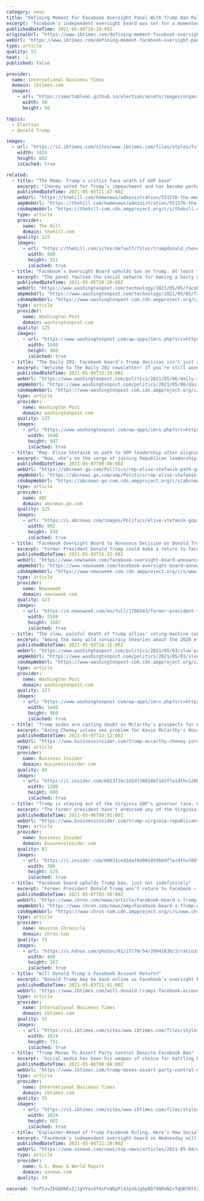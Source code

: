 ```yaml
---
category: news
title: "Defining Moment For Facebook Oversight Panel With Trump Ban Ruling"
excerpt: "Facebook's independent oversight board was set for a momentous decision on the platform's ban of former US president Donald Trump, as debate swirls on the role of social media in curbing hateful and abusive speech while controlling political discourse."
publishedDateTime: 2021-05-04T16:18:00Z
originalUrl: "https://www.ibtimes.com/defining-moment-facebook-oversight-panel-trump-ban-ruling-3192936"
webUrl: "https://www.ibtimes.com/defining-moment-facebook-oversight-panel-trump-ban-ruling-3192936"
type: article
quality: 55
heat: -1
published: false

provider:
  name: International Business Times
  domain: ibtimes.com
  images:
    - url: "https://smartableai.github.io/election/assets/images/organizations/ibtimes.com-50x50.jpg"
      width: 50
      height: 50

topics:
  - Election
  - Donald Trump

images:
  - url: "https://s1.ibtimes.com/sites/www.ibtimes.com/files/styles/full/public/2021/01/21/donald-trump-is-seen-addressing-supporters-flooding-the.jpg"
    width: 1024
    height: 682
    isCached: true

related:
  - title: "The Memo: Trump's critics face wrath of GOP base"
    excerpt: "Cheney voted for Trump’s impeachment and has become perhaps his most persistent foe among GOP officeholders. But the bigger picture is one in which Cheney is in danger of losing her House leadership position and another Trump critic,"
    publishedDateTime: 2021-05-03T21:47:00Z
    webUrl: "https://thehill.com/homenews/administration/551576-the-memo-trumps-critics-face-wrath-of-gop-base"
    ampWebUrl: "https://thehill.com/homenews/administration/551576-the-memo-trumps-critics-face-wrath-of-gop-base?amp"
    cdnAmpWebUrl: "https://thehill-com.cdn.ampproject.org/c/s/thehill.com/homenews/administration/551576-the-memo-trumps-critics-face-wrath-of-gop-base?amp"
    type: article
    provider:
      name: The Hill
      domain: thehill.com
    quality: 125
    images:
      - url: "https://thehill.com/sites/default/files/trumpdonald_cheneyliz_012121getty-bc_split.jpg"
        width: 980
        height: 551
        isCached: true
  - title: "Facebook’s Oversight Board upholds ban on Trump. At least for now."
    excerpt: "The panel faulted the social network for making a hasty decision without clear criteria and told Facebook to reevaluate the decision within six months."
    publishedDateTime: 2021-05-05T20:20:00Z
    webUrl: "https://www.washingtonpost.com/technology/2021/05/05/facebook-trump-decision/"
    ampWebUrl: "https://www.washingtonpost.com/technology/2021/05/05/facebook-trump-decision/?outputType=amp"
    cdnAmpWebUrl: "https://www-washingtonpost-com.cdn.ampproject.org/c/s/www.washingtonpost.com/technology/2021/05/05/facebook-trump-decision/?outputType=amp"
    type: article
    provider:
      name: Washington Post
      domain: washingtonpost.com
    quality: 125
    images:
      - url: "https://www.washingtonpost.com/wp-apps/imrs.php?src=https://arc-anglerfish-washpost-prod-washpost.s3.amazonaws.com/public/CXWOKATSREI6XBSRNUYJD2WGH4.jpg&w=1440"
        width: 1440
        height: 960
        isCached: true
  - title: "The Daily 202: Facebook board’s Trump decision isn’t just about Trump"
    excerpt: "Welcome to The Daily 202 newsletter! If you’re still wondering, in 2021, how powerful Facebook is, consider that their oversight board’s website is just oversightboard dot com. Tell your friends to sign up here."
    publishedDateTime: 2021-05-06T15:35:00Z
    webUrl: "https://www.washingtonpost.com/politics/2021/05/06/daily-202-facebook-boards-trump-decision-isnt-just-about-trump/"
    ampWebUrl: "https://www.washingtonpost.com/politics/2021/05/06/daily-202-facebook-boards-trump-decision-isnt-just-about-trump/?outputType=amp"
    cdnAmpWebUrl: "https://www-washingtonpost-com.cdn.ampproject.org/c/s/www.washingtonpost.com/politics/2021/05/06/daily-202-facebook-boards-trump-decision-isnt-just-about-trump/?outputType=amp"
    type: article
    provider:
      name: Washington Post
      domain: washingtonpost.com
    quality: 125
    images:
      - url: "https://www.washingtonpost.com/wp-apps/imrs.php?src=https://arc-anglerfish-washpost-prod-washpost.s3.amazonaws.com/public/G6PQNKVOAUI6XAWBRFVMVFK3XE.jpg&w=1440"
        width: 1440
        height: 947
        isCached: true
  - title: "Rep. Elise Stefanik on path to GOP leadership after aligning with Trump"
    excerpt: "Now, she’s on the verge of joining Republican leadership, as a growing number of lawmakers call for Rep. Liz Cheney to be replaced as the No. 3 House Republican."
    publishedDateTime: 2021-05-07T09:00:00Z
    webUrl: "https://abcnews.go.com/Politics/rep-elise-stefanik-path-gop-leadership-aligning-trump/story?id=77505107"
    ampWebUrl: "https://abcnews.go.com/amp/Politics/rep-elise-stefanik-path-gop-leadership-aligning-trump/story?id=77505107"
    cdnAmpWebUrl: "https://abcnews-go-com.cdn.ampproject.org/c/s/abcnews.go.com/amp/Politics/rep-elise-stefanik-path-gop-leadership-aligning-trump/story?id=77505107"
    type: article
    provider:
      name: ABC
      domain: abcnews.go.com
    quality: 125
    images:
      - url: "https://s.abcnews.com/images/Politics/elise-stefanik-gop-leadership-03-ap-llr-210505_1620258693019_hpMain_16x9_992.jpg"
        width: 992
        height: 558
        isCached: true
  - title: "Facebook Oversight Board to Announce Decision on Donald Trump Ban on May 5"
    excerpt: "Former President Donald Trump could make a return to Facebook and Instagram very soon following an announcement by the body that oversees bans on content for the social media sites. The Oversight Board tweeted on Monday that they will reveal their decision on Trump's suspensions this Wednesday,"
    publishedDateTime: 2021-05-03T15:22:00Z
    webUrl: "https://www.newsweek.com/facebook-oversight-board-announce-decision-donald-trump-ban-may-5-1588223"
    ampWebUrl: "https://www.newsweek.com/facebook-oversight-board-announce-decision-donald-trump-ban-may-5-1588223?amp=1"
    cdnAmpWebUrl: "https://www-newsweek-com.cdn.ampproject.org/c/s/www.newsweek.com/facebook-oversight-board-announce-decision-donald-trump-ban-may-5-1588223?amp=1"
    type: article
    provider:
      name: Newsweek
      domain: newsweek.com
    quality: 123
    images:
      - url: "https://d.newsweek.com/en/full/1786543/former-president-trump-looks-his-phone.jpg"
        width: 2500
        height: 1667
        isCached: true
  - title: "The slow, painful death of Trump allies’ voting-machine conspiracy theories"
    excerpt: "Among the many wild conspiracy theories about the 2020 election, few rank as high when it comes to both baselessness and reach as those involving voting machines. The theory that voting machines were programmed to steal the election from President Donald Trump had the benefit,"
    publishedDateTime: 2021-05-03T16:15:00Z
    webUrl: "https://www.washingtonpost.com/politics/2021/05/03/slow-painful-death-trump-allies-voting-machine-conspiracy-theories/"
    ampWebUrl: "https://www.washingtonpost.com/politics/2021/05/03/slow-painful-death-trump-allies-voting-machine-conspiracy-theories/?outputType=amp"
    cdnAmpWebUrl: "https://www-washingtonpost-com.cdn.ampproject.org/c/s/www.washingtonpost.com/politics/2021/05/03/slow-painful-death-trump-allies-voting-machine-conspiracy-theories/?outputType=amp"
    type: article
    provider:
      name: Washington Post
      domain: washingtonpost.com
    quality: 123
    images:
      - url: "https://www.washingtonpost.com/wp-apps/imrs.php?src=https://arc-anglerfish-washpost-prod-washpost.s3.amazonaws.com/public/2MJW36R3GMI6XKWZRFMSE4UAYQ.jpg&w=1440"
        width: 1440
        height: 960
        isCached: true
  - title: "Trump aides are casting doubt on McCarthy's prospects for House speaker if the GOP wins back the majority in 2022"
    excerpt: "Axing Cheney solves one problem for Kevin McCarthy's House-speaker aspirations but creates another if the Trump-fueled backstabbing doesn't subside."
    publishedDateTime: 2021-05-07T13:12:00Z
    webUrl: "https://www.businessinsider.com/trump-mccarthy-cheney-jordan-republican-leadership-speaker-2022-midterms-2021-5"
    type: article
    provider:
      name: Business Insider
      domain: businessinsider.com
    quality: 84
    images:
      - url: "https://i.insider.com/6013f2bc1d2df20018b7182f?width=1200&format=jpeg"
        width: 1200
        height: 600
        isCached: true
  - title: "Trump is staying out of the Virginia GOP's governor race. His absence is making a chaotic campaign even more bonkers."
    excerpt: "The former president hasn't endorsed any of the Virginia Republicans running to lead the Old Dominion, a state he lost by double digits to Biden in 2020."
    publishedDateTime: 2021-05-06T08:01:00Z
    webUrl: "https://www.businessinsider.com/trump-virginia-republicans-chase-snyder-youngkin-cox-davis-cruz-endorsement-2021-5"
    type: article
    provider:
      name: Business Insider
      domain: businessinsider.com
    quality: 82
    images:
      - url: "https://i.insider.com/60931ce434af8d001859bb9f?width=700"
        width: 700
        height: 525
        isCached: true
  - title: "Facebook board upholds Trump ban, just not indefinitely"
    excerpt: "Former President Donald Trump won’t return to Facebook — at least not yet. The social network’s quasi-independent Oversight Board voted to uphold his ban from the platform after his account was suspended four months ago."
    publishedDateTime: 2021-05-07T03:56:00Z
    webUrl: "https://www.chron.com/news/article/Facebook-board-s-Trump-decision-could-have-wider-16152347.php"
    ampWebUrl: "https://www.chron.com/news/amp/Facebook-board-s-Trump-decision-could-have-wider-16152347.php"
    cdnAmpWebUrl: "https://www-chron-com.cdn.ampproject.org/c/s/www.chron.com/news/amp/Facebook-board-s-Trump-decision-could-have-wider-16152347.php"
    type: article
    provider:
      name: Houston Chronicle
      domain: chron.com
    quality: 75
    images:
      - url: "https://s.hdnux.com/photos/01/17/70/54/20941630/3/ratio3x2_400.jpg"
        width: 400
        height: 267
        isCached: true
  - title: "Will Donald Trump's Facebook Account Return?"
    excerpt: "Donald Trump may be back online as Facebook’s oversight board prepares to announce its decision on his expulsion from the platform. The former president was given the boot a day after the Jan. 6 Capitol riot and the decision Wednesday is certain to attract political controversy from one side or the other."
    publishedDateTime: 2021-05-03T21:41:00Z
    webUrl: "https://www.ibtimes.com/will-donald-trumps-facebook-account-return-3192364"
    type: article
    provider:
      name: International Business Times
      domain: ibtimes.com
    quality: 55
    images:
      - url: "https://s1.ibtimes.com/sites/www.ibtimes.com/files/styles/full/public/2021/03/25/us-president-donald-trump-during-a-february-16.jpg"
        width: 1024
        height: 731
        isCached: true
  - title: "Trump Moves To Assert Party Control Despite Facebook Ban"
    excerpt: "Social media has been his weapon of choice for battling Republican dissidents, but Donald Trump is seeking to tighten his iron grip on the party even after a ruling Wednesday extending his ban on Facebook."
    publishedDateTime: 2021-05-06T00:08:00Z
    webUrl: "https://www.ibtimes.com/trump-moves-assert-party-control-despite-facebook-ban-3193784"
    type: article
    provider:
      name: International Business Times
      domain: ibtimes.com
    quality: 55
    images:
      - url: "https://s1.ibtimes.com/sites/www.ibtimes.com/files/styles/full/public/2021/05/05/former-us-president-donald-trump-who-remains-the.jpg"
        width: 1024
        height: 682
        isCached: true
  - title: "Explainer-Ahead of Trump Facebook Ruling, Here’s How Social Media Sites Handle World Leaders"
    excerpt: "Facebook's independent oversight board on Wednesday will announce whether it is overturning the company's suspension of former U.S. President Donald Trump's account. The long-awaited ruling will bring the focus back onto how the world's largest social network decides what world leaders and politicians can and can't say on their platforms."
    publishedDateTime: 2021-05-04T11:20:00Z
    webUrl: "https://www.usnews.com/news/top-news/articles/2021-05-04/explainer-ahead-of-trump-facebook-ruling-heres-how-social-media-sites-handle-world-leaders"
    type: article
    provider:
      name: U.S. News & World Report
      domain: usnews.com
    quality: 24

secured: "kvPIavIEGQKNExIj1gYYevXY4zPvWDpPl4JpsbJg5p0D79QOoN2vTqUKYKtS2S6otXPHhiHioVvqc6YcI/YkQEEiou8cZw2AwpYiFK0q81uBew8Oy8tnLcx/f6d01OZcMwDnmRjQI/xneyI1ubxDR0+g1WXFEIcxI7Yy9I2kPEtW2NGOVqzinZAeen6dHFVYJoaivT3RfwVQGjP90XZAiM58k71gUzST+/5Ze+64EC6H/bBUromlhf0O2a+tFDRl77nVkQn1DigmOrp2pIscAmk2+8/q/QWH+AFwJHL7rsartsB8amfinyLuFVk+VX31HeDFMMPSzsDkwH3OqpjLzG6bgjuPsk7HZ7yfEOusVnI=;GpiArsOKsacD17m+fuxi0w=="
---
```


